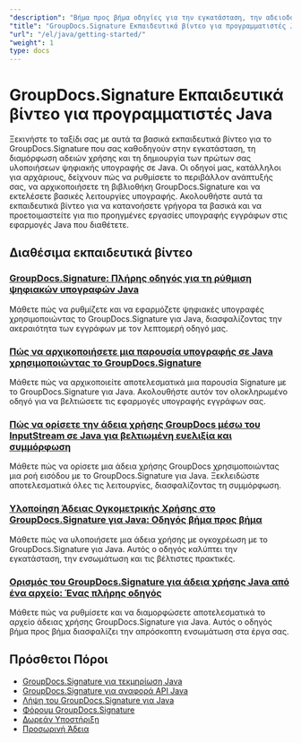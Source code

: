 ```yaml
---
"description": "Βήμα προς βήμα οδηγίες για την εγκατάσταση, την αδειοδότηση, τη ρύθμιση και τη δημιουργία του πρώτου σας έργου υπογραφής σε εφαρμογές Java του GroupDocs.Signature."
"title": "GroupDocs.Signature Εκπαιδευτικά βίντεο για προγραμματιστές Java"
"url": "/el/java/getting-started/"
"weight": 1
type: docs
---
```

# GroupDocs.Signature Εκπαιδευτικά βίντεο για προγραμματιστές Java

Ξεκινήστε το ταξίδι σας με αυτά τα βασικά εκπαιδευτικά βίντεο για το GroupDocs.Signature που σας καθοδηγούν στην εγκατάσταση, τη διαμόρφωση αδειών χρήσης και τη δημιουργία των πρώτων σας υλοποιήσεων ψηφιακής υπογραφής σε Java. Οι οδηγοί μας, κατάλληλοι για αρχάριους, δείχνουν πώς να ρυθμίσετε το περιβάλλον ανάπτυξής σας, να αρχικοποιήσετε τη βιβλιοθήκη GroupDocs.Signature και να εκτελέσετε βασικές λειτουργίες υπογραφής. Ακολουθήστε αυτά τα εκπαιδευτικά βίντεο για να κατανοήσετε γρήγορα τα βασικά και να προετοιμαστείτε για πιο προηγμένες εργασίες υπογραφής εγγράφων στις εφαρμογές Java που διαθέτετε.

## Διαθέσιμα εκπαιδευτικά βίντεο

### [GroupDocs.Signature: Πλήρης οδηγός για τη ρύθμιση ψηφιακών υπογραφών Java](./groupdocs-signature-java-digital-setup-guide/)
Μάθετε πώς να ρυθμίζετε και να εφαρμόζετε ψηφιακές υπογραφές χρησιμοποιώντας το GroupDocs.Signature για Java, διασφαλίζοντας την ακεραιότητα των εγγράφων με τον λεπτομερή οδηγό μας.

### [Πώς να αρχικοποιήσετε μια παρουσία υπογραφής σε Java χρησιμοποιώντας το GroupDocs.Signature](./initialize-signature-java-groupdocs/)
Μάθετε πώς να αρχικοποιείτε αποτελεσματικά μια παρουσία Signature με το GroupDocs.Signature για Java. Ακολουθήστε αυτόν τον ολοκληρωμένο οδηγό για να βελτιώσετε τις εφαρμογές υπογραφής εγγράφων σας.

### [Πώς να ορίσετε την άδεια χρήσης GroupDocs μέσω του InputStream σε Java για βελτιωμένη ευελιξία και συμμόρφωση](./set-groupdocs-license-java-input-stream/)
Μάθετε πώς να ορίσετε μια άδεια χρήσης GroupDocs χρησιμοποιώντας μια ροή εισόδου με το GroupDocs.Signature για Java. Ξεκλειδώστε αποτελεσματικά όλες τις λειτουργίες, διασφαλίζοντας τη συμμόρφωση.

### [Υλοποίηση Άδειας Ογκομετρικής Χρήσης στο GroupDocs.Signature για Java: Οδηγός βήμα προς βήμα](./implement-metered-license-groupdocs-signature-java/)
Μάθετε πώς να υλοποιήσετε μια άδεια χρήσης με ογκοχρέωση με το GroupDocs.Signature για Java. Αυτός ο οδηγός καλύπτει την εγκατάσταση, την ενσωμάτωση και τις βέλτιστες πρακτικές.

### [Ορισμός του GroupDocs.Signature για άδεια χρήσης Java από ένα αρχείο: Ένας πλήρης οδηγός](./set-groupdocs-signature-java-license-from-file/)
Μάθετε πώς να ρυθμίσετε και να διαμορφώσετε αποτελεσματικά το αρχείο άδειας χρήσης GroupDocs.Signature για Java. Αυτός ο οδηγός βήμα προς βήμα διασφαλίζει την απρόσκοπτη ενσωμάτωση στα έργα σας.

## Πρόσθετοι Πόροι

- [GroupDocs.Signature για τεκμηρίωση Java](https://docs.groupdocs.com/signature/java/)
- [GroupDocs.Signature για αναφορά API Java](https://reference.groupdocs.com/signature/java/)
- [Λήψη του GroupDocs.Signature για Java](https://releases.groupdocs.com/signature/java/)
- [Φόρουμ GroupDocs.Signature](https://forum.groupdocs.com/c/signature)
- [Δωρεάν Υποστήριξη](https://forum.groupdocs.com/)
- [Προσωρινή Άδεια](https://purchase.groupdocs.com/temporary-license/)